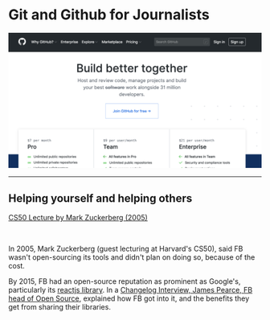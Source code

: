 # Git and Github for Journalists


<img src="images/github-intro.png" alt="">

-----------

## Helping yourself and helping others


[CS50 Lecture by Mark Zuckerberg (2005)](https://www.youtube.com/watch?v=xFFs9UgOAlE)

<img src="images-zuck-03.jpg" alt="">

In 2005, Mark Zuckerberg (guest lecturing at Harvard's CS50), said FB wasn't open-sourcing its tools and didn't plan on doing so, because of the cost.

By 2015, FB had an open-source reputation as prominent as Google's, particularly its [reactjs library](https://en.wikipedia.org/wiki/React_(JavaScript_library)). In a [Changelog Interview, James Pearce, FB head of Open Source](https://changelog.com/podcast/211), explained how FB got into it, and the benefits they get from sharing their libraries.




